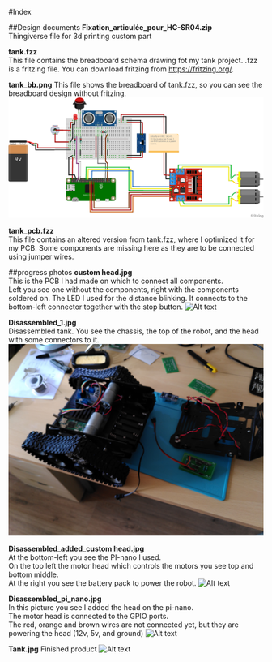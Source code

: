 #Index

##Design documents
**Fixation_articulée_pour_HC-SR04.zip**  
Thingiverse file for 3d printing custom part

**tank.fzz**  
This file contains the breadboard schema drawing fot my tank project.
.fzz is a fritzing file. You can download fritzing from https://fritzing.org/.

**tank_bb.png**
This file shows the breadboard of tank.fzz, so you can see the breadboard design without fritzing.
![Alt text](tank_bb.png "Custom head")

**tank_pcb.fzz**  
This file contains an altered version from tank.fzz, where I optimized it for my PCB. Some components are missing here as they are to be connected using jumper wires.

##progress photos
**custom head.jpg**  
This is the PCB I had made on which to connect all components.  
Left you see one without the components, right with the components soldered on.
The LED I used for the distance blinking. It connects to the bottom-left connector together with the stop button.
![Alt text](custom_head.jpg "Custom head")

**Disassembled_1.jpg**  
Disassembled tank. You see the chassis, the top of the robot, and the head with some connectors to it.
![Alt text](Disassembled_1.jpg "Disassembled tank")

**Disassembled_added_custom head.jpg**  
At the bottom-left you see the PI-nano I used.  
On the top left the motor head which controls the motors you see top and bottom middle.  
At the right you see the battery pack to power the robot.
![Alt text](Disassembled_pi_nano.jpg "Tank components")

**Disassembled_pi_nano.jpg**  
In this picture you see I added the head on the pi-nano.  
The motor head is connected to the GPIO ports.  
The red, orange and brown wires are not connected yet, but they are powering the head (12v, 5v, and ground)
![Alt text](Disassembled_added_custom_head.jpg "Added custom head")

**Tank.jpg**
Finished product
![Alt text](Tank.jpg "Added custom head")